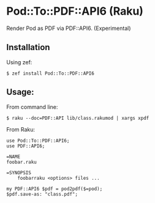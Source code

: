 # Pod::To::PDF::API6 (Raku)

Render Pod as PDF via PDF::API6. (Experimental)

## Installation

Using zef:
```
$ zef install Pod::To::PDF::API6
```

## Usage:

From command line:

    $ raku --doc=PDF::API lib/class.rakumod | xargs xpdf

From Raku:

```
use Pod::To::PDF::API6;
use PDF::API6;

=NAME
foobar.raku

=SYNOPSIS
    foobarraku <options> files ...

my PDF::API6 $pdf = pod2pdf($=pod);
$pdf.save-as: "class.pdf";
```
